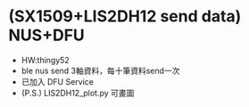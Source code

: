 # (SX1509+LIS2DH12 send data) NUS+DFU

- HW:thingy52
- ble nus send 3軸資料，每十筆資料send一次
- 已加入 DFU Service
- (P.S.) LIS2DH12_plot.py 可畫圖
